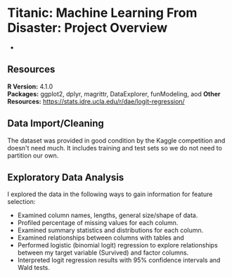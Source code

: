 # Titanic: Machine Learning From Disaster: Project Overview 
* 

## Resources
**R Version:** 4.1.0  
**Packages:** ggplot2, dplyr, magrittr, DataExplorer, funModeling, aod 
**Other Resources:** https://stats.idre.ucla.edu/r/dae/logit-regression/


## Data Import/Cleaning
The dataset was provided in good condition by the Kaggle competition and doesn't need much. It includes training and test sets so we do not need to partition our own.

## Exploratory Data Analysis
I explored the data in the following ways to gain information for feature selection:

*   Examined column names, lengths, general size/shape of data.
*   Profiled percentage of missing values for each column.
*   Examined summary statistics and distributions for each column.
*   Examined relationships between columns with tables and 
*   Performed logistic (binomial logit) regression to explore relationships between my target variable (Survived) and factor columns.
*   Interpreted logit regression results with 95% confidence intervals and Wald tests.
